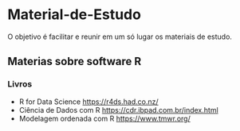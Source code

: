 # Material-de-Estudo
O objetivo é facilitar e reunir em um só lugar os materiais de estudo. 
## Materias sobre software  R
### Livros
- R for Data Science https://r4ds.had.co.nz/ 
- Ciência de Dados com R https://cdr.ibpad.com.br/index.html
- Modelagem ordenada com R https://www.tmwr.org/
